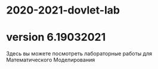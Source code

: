 # 2020-2021-dovlet-lab
# version 6.19032021
Здесь вы можете посмотреть лабораторные работы для Математического Моделирования
